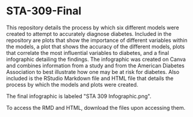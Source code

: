 # STA-309-Final

This repository details the process by which six different models were created to attempt to accurately diagnose diabetes. Included in the repository are plots that show the importance of different variables within the models, a plot that shows the accuracy of the different models, plots that correlate the most influential variables to diabetes, and a final infographic detailing the findings. The infographic was created on Canva and combines information from a study and from the American Diabetes Association to best illustrate how one may be at risk for diabetes. Also included is the RStudio Markdown file and HTML file that details the process by which the models and plots were created. 

The final infographic is labeled "STA 309 Infographic.png".

To access the RMD and HTML, download the files upon accessing them.
